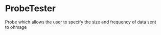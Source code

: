 ProbeTester
===========

Probe which allows the user to specify the size and frequency of data sent to ohmage